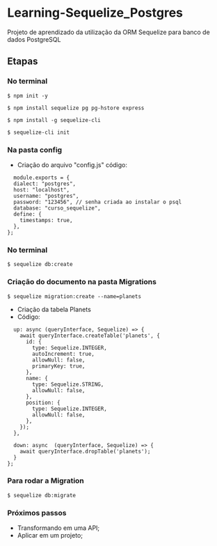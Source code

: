 # Learning-Sequelize_Postgres
Projeto de aprendizado da utilização da ORM Sequelize para banco de dados PostgreSQL

## Etapas
### No terminal

```$ npm init -y```

```$ npm install sequelize pg pg-hstore express```

```$ npm install -g sequelize-cli```

```$ sequelize-cli init```

### Na pasta config
- Criação do arquivo "config.js"
código:

```
  module.exports = {
  dialect: "postgres",
  host: "localhost",
  username: "postgres",
  password: "123456", // senha criada ao instalar o psql
  database: "curso_sequelize",
  define: {
    timestamps: true,
  },
};
```

### No terminal

```$ sequelize db:create```

### Criação do documento na pasta Migrations

```$ sequelize migration:create --name=planets```
- Criação da tabela Planets
- Código:

```module.exports = {
  up: async (queryInterface, Sequelize) => {
    await queryInterface.createTable('planets', { 
      id: {
        type: Sequelize.INTEGER,
        autoIncrement: true,
        allowNull: false,
        primaryKey: true,
      },
      name: {
        type: Sequelize.STRING,
        allowNull: false,
      },
      position: {
        type: Sequelize.INTEGER,
        allowNull: false,
      },
    });
  },

  down: async  (queryInterface, Sequelize) => {
    await queryInterface.dropTable('planets');
  }
}; 
```


### Para rodar a Migration

```
$ sequelize db:migrate
```

### Próximos passos
- Transformando em uma API;
- Aplicar em um projeto;
